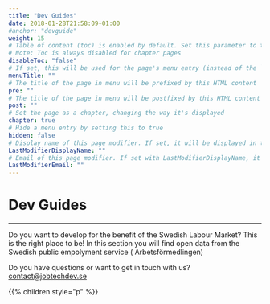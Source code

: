 ```yaml
---
title: "Dev Guides"
date: 2018-01-28T21:58:09+01:00
#anchor: "devguide"
weight: 15
# Table of content (toc) is enabled by default. Set this parameter to true to disable it.
# Note: Toc is always disabled for chapter pages
disableToc: "false"
# If set, this will be used for the page's menu entry (instead of the `title` attribute)
menuTitle: ""
# The title of the page in menu will be prefixed by this HTML content
pre: ""
# The title of the page in menu will be postfixed by this HTML content
post: ""
# Set the page as a chapter, changing the way it's displayed
chapter: true
# Hide a menu entry by setting this to true
hidden: false
# Display name of this page modifier. If set, it will be displayed in the footer.
LastModifierDisplayName: ""
# Email of this page modifier. If set with LastModifierDisplayName, it will be displayed in the footer
LastModifierEmail: ""
---
```

# Dev Guides
<hr>
Do you want to develop for the benefit of the Swedish Labour Market? This is the right place to be!  
In this section you will find open data from the Swedish public empolyment service ( Arbetsförmedlingen)



Do you have questions or want  to get in touch with us?  
<contact@jobtechdev.se>

{{% children style="p" %}}